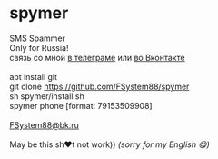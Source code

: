# spymer
SMS Spammer<br>
Only for Russia!<br>
связь со мной <a href="https://t.me/FSystem88">в телеграме</a> или <a href="https://vk.com/fsys88">во Вконтакте</a><br><br>
apt install git <br>
git clone https://github.com/FSystem88/spymer <br>
sh spymer/install.sh <br>
spymer phone [format: 79153509908]<br>
<br>
FSystem88@bk.ru
<br>
<br>
May be this sh♥t not work))
*(sorry for my English 😋)*
